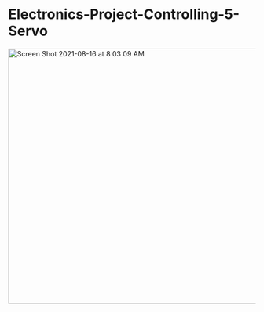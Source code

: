 # Electronics-Project-Controlling-5-Servo

<img width="521" alt="Screen Shot 2021-08-16 at 8 03 09 AM" src="https://user-images.githubusercontent.com/88155243/129513617-265320f4-e691-4a92-9f95-35b2dcfbabd7.png">

